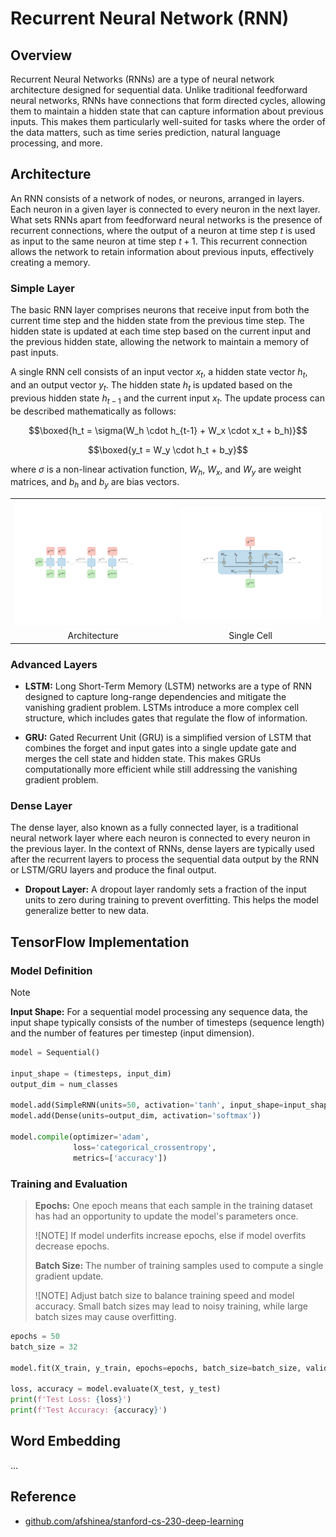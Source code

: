 # Recurrent Neural Network (RNN)

## Overview

Recurrent Neural Networks (RNNs) are a type of neural network architecture designed for sequential data. Unlike traditional feedforward neural networks, RNNs have connections that form directed cycles, allowing them to maintain a hidden state that can capture information about previous inputs. This makes them particularly well-suited for tasks where the order of the data matters, such as time series prediction, natural language processing, and more.

## Architecture

An RNN consists of a network of nodes, or neurons, arranged in layers. Each neuron in a given layer is connected to every neuron in the next layer. What sets RNNs apart from feedforward neural networks is the presence of recurrent connections, where the output of a neuron at time step $t$ is used as input to the same neuron at time step $t+1$. This recurrent connection allows the network to retain information about previous inputs, effectively creating a memory.

### Simple Layer

The basic RNN layer comprises neurons that receive input from both the current time step and the hidden state from the previous time step. The hidden state is updated at each time step based on the current input and the previous hidden state, allowing the network to maintain a memory of past inputs.

A single RNN cell consists of an input vector $x_t$, a hidden state vector $h_t$, and an output vector $y_t$. The hidden state $h_t$ is updated based on the previous hidden state $h_{t-1}$ and the current input $x_t$. The update process can be described mathematically as follows:

$$\boxed{h_t = \sigma(W_h \cdot h_{t-1} + W_x \cdot x_t + b_h)}$$

$$\boxed{y_t = W_y \cdot h_t + b_y}$$

where $\sigma$ is a non-linear activation function, $W_h$, $W_x$, and $W_y$ are weight matrices, and $b_h$ and $b_y$ are bias vectors.

<table>
    <tr>
        <td><img src="/RNN/img/1.png" width="512"></td>
        <td><img src="/RNN/img/2.png" width="512"></td>
    </tr>
    <tr>
        <td align="center">Architecture</td>
        <td align="center">Single Cell</td>
    </tr>
</table>

### Advanced Layers

- **LSTM:** Long Short-Term Memory (LSTM) networks are a type of RNN designed to capture long-range dependencies and mitigate the vanishing gradient problem. LSTMs introduce a more complex cell structure, which includes gates that regulate the flow of information.

- **GRU:** Gated Recurrent Unit (GRU) is a simplified version of LSTM that combines the forget and input gates into a single update gate and merges the cell state and hidden state. This makes GRUs computationally more efficient while still addressing the vanishing gradient problem.

### Dense Layer

The dense layer, also known as a fully connected layer, is a traditional neural network layer where each neuron is connected to every neuron in the previous layer. In the context of RNNs, dense layers are typically used after the recurrent layers to process the sequential data output by the RNN or LSTM/GRU layers and produce the final output.

- **Dropout Layer:** A dropout layer randomly sets a fraction of the input units to zero during training to prevent overfitting. This helps the model generalize better to new data.

## TensorFlow Implementation

### Model Definition

> [!NOTE]
>
> **Input Shape:** For a sequential model processing any sequence data, the input shape typically consists of the number of timesteps (sequence length) and the number of features per timestep (input dimension).

```py
model = Sequential()

input_shape = (timesteps, input_dim)
output_dim = num_classes

model.add(SimpleRNN(units=50, activation='tanh', input_shape=input_shape))
model.add(Dense(units=output_dim, activation='softmax'))

model.compile(optimizer='adam',
              loss='categorical_crossentropy',
              metrics=['accuracy'])
```

### Training and Evaluation

> **Epochs:** One epoch means that each sample in the training dataset has had an opportunity to update the model's parameters once.
>
> ![NOTE]
> If model underfits increase epochs, else if model overfits decrease epochs.
>
> **Batch Size:** The number of training samples used to compute a single gradient update.
>
> ![NOTE]
> Adjust batch size to balance training speed and model accuracy. Small batch sizes may lead to noisy training, while large batch sizes may cause overfitting.

```py
epochs = 50
batch_size = 32

model.fit(X_train, y_train, epochs=epochs, batch_size=batch_size, validation_data=(X_val, y_val))

loss, accuracy = model.evaluate(X_test, y_test)
print(f'Test Loss: {loss}')
print(f'Test Accuracy: {accuracy}')
```

## Word Embedding

...

## Reference

- [github.com/afshinea/stanford-cs-230-deep-learning](https://github.com/afshinea/stanford-cs-230-deep-learning)
